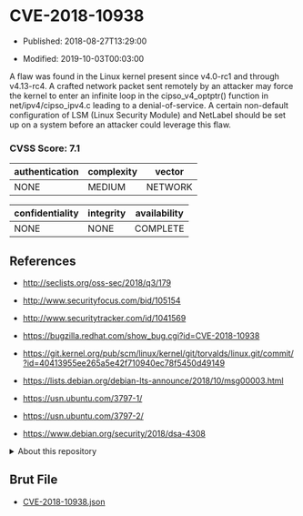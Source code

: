 # CVE-2018-10938

- Published: 2018-08-27T13:29:00

- Modified: 2019-10-03T00:03:00

A flaw was found in the Linux kernel present since v4.0-rc1 and through v4.13-rc4. A crafted network packet sent remotely by an attacker may force the kernel to enter an infinite loop in the cipso_v4_optptr() function in net/ipv4/cipso_ipv4.c leading to a denial-of-service. A certain non-default configuration of LSM (Linux Security Module) and NetLabel should be set up on a system before an attacker could leverage this flaw.

### CVSS Score: **7.1**

| authentication | complexity | vector |
| --- | --- | --- |
| NONE | MEDIUM | NETWORK |

| confidentiality | integrity | availability |
| --- | --- | --- |
| NONE | NONE | COMPLETE |

## References

* http://seclists.org/oss-sec/2018/q3/179

* http://www.securityfocus.com/bid/105154

* http://www.securitytracker.com/id/1041569

* https://bugzilla.redhat.com/show_bug.cgi?id=CVE-2018-10938

* https://git.kernel.org/pub/scm/linux/kernel/git/torvalds/linux.git/commit/?id=40413955ee265a5e42f710940ec78f5450d49149

* https://lists.debian.org/debian-lts-announce/2018/10/msg00003.html

* https://usn.ubuntu.com/3797-1/

* https://usn.ubuntu.com/3797-2/

* https://www.debian.org/security/2018/dsa-4308

<details>
<summary>About this repository</summary> 

  This repository is part of the project [Live Hack CVE](https://github.com/Live-Hack-CVE). Main website can be found [www.live-hack.org](https://www.live-hack.org) 
  
  Made by [Sn0wAlice](https://github.com/Sn0wAlice) for the people that care about security and need to have a feed of the latest CVEs. Hope you enjoy it, don't forget to star the repo and follow me on [Twitter](https://twitter.com/Sn0wAlice) and [Github](https://github.com/Sn0wAlice). And that is my [personnal website](https://www.alice-snow.me/)

  - [Home Page](https://github.com/Live-Hack-CVE)
  - [Framework](https://github.com/Live-Hack-CVE/cve-framework)
  - [CVE database](https://github.com/Live-Hack-CVE/full_database)
  - [Changelog](https://github.com/Live-Hack-CVE/Changelog)
</details>

## Brut File

* [CVE-2018-10938.json](https://raw.githubusercontent.com/Live-Hack-CVE/full_database/main/cves/2018/CVE-2018-10938.json)

